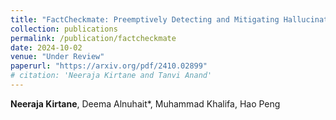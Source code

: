 ```yaml
---
title: "FactCheckmate: Preemptively Detecting and Mitigating Hallucinations in LMs"
collection: publications
permalink: /publication/factcheckmate
date: 2024-10-02
venue: "Under Review"
paperurl: "https://arxiv.org/pdf/2410.02899"
# citation: 'Neeraja Kirtane and Tanvi Anand'
---
```

**Neeraja Kirtane**, Deema Alnuhait*, Muhammad Khalifa, Hao Peng

<!-- Recommended citation: Your Name, You. (2009). "Paper Title Number 1." <i>Journal 1</i>. 1(1). -->
